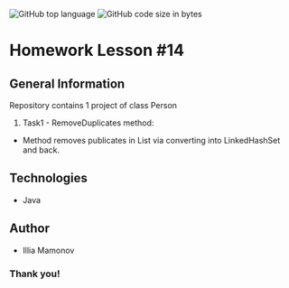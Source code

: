 ![GitHub top language](https://img.shields.io/github/languages/top/IlliaJava/Hillel-Mamonov-Lesson13)
![GitHub code size in bytes](https://img.shields.io/github/languages/code-size/IlliaJava/Hillel-Mamonov-Lesson13)

# Homework Lesson #14

## General Information

Repository contains 1 project of class Person
1. Task1 - RemoveDuplicates method:
- Method removes publicates in List<Person> via converting into LinkedHashSet and back.

## Technologies
- Java

## Author

- Illia Mamonov 

### Thank you!
